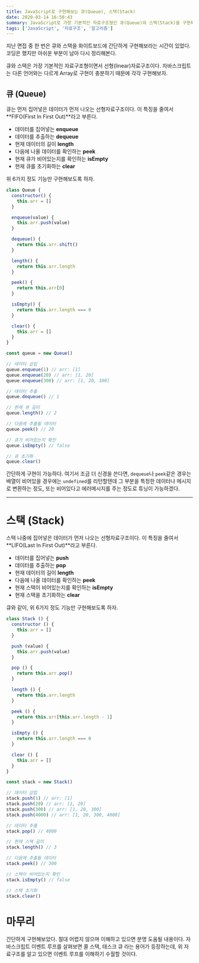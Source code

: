 ```yaml
---
title: JavaScript로 구현해보는 큐(Queue), 스택(Stack)
date: 2020-03-14 16:50:43
summary: JavaScript로 가장 기본적인 자료구조형인 큐(Queue)와 스택(Stack)을 구현해보자
tags: ['JavaScript', '자료구조', '알고리즘']
---
```


지난 면접 중 한 번은 큐와 스택을 화이트보드에 간단하게 구현해보라는 시간이 있었다.
코딩은 했지만 아쉬운 부분이 남아 다시 정리해본다.

큐와 스택은 가장 기본적인 자료구조형이면서 선형(linear)자료구조이다. 자바스크립트는 다른 언어와는 다르게 Array로 구현이 충분하기 때문에 각각 구현해보자.

## 큐 (Queue)

큐는 먼저 집어넣은 데이터가 먼저 나오는 선형자료구조이다. 이 특징을 줄여서 **FIFO(First In First Out)**라고 부른다.

- 데이터를 집어넣는 **enqueue**
- 데이터를 추출하는 **dequeue**
- 현재 데이터의 길이 **length**
- 다음에 나올 데이터를 확인하는 **peek**
- 현재 큐가 비어있는지를 확인하는 **isEmpty**
- 현재 큐를 초기화하는 **clear**

위 6가지 정도 기능만 구현해보도록 하자.

```javascript
class Queue {
  constructor() {
    this.arr = []
  }

  enqueue(value) {
    this.arr.push(value)
  }

  dequeue() {
    return this.arr.shift()
  }

  length() {
    return this.arr.length
  }

  peek() {
    return this.arr[0]
  }

  isEmpty() {
    return this.arr.length === 0
  }

  clear() {
    this.arr = []
  }
}

const queue = new Queue()

// 데이터 삽입
queue.enqueue(1) // arr: [1]
queue.enqueue(20) // arr: [1, 20]
queue.enqueue(300) // arr: [1, 20, 300]

// 데이터 추출
queue.dequeue() // 1

// 현재 큐 길이
queue.length() // 2

// 다음에 추출될 데이터
queue.peek() // 20

// 큐가 비어있는지 확인
queue.isEmpty() // false

// 큐 초기화
queue.clear()
```

간단하게 구현이 가능하다. 여기서 조금 더 신경을 쓴다면, `dequeue`나 `peek`같은 경우는 배열이 비어있을 경우에는 `undefined`를 리턴할텐데 그 부분을 특정한 데이터나 메시지로 변환하는 정도, 또는 비어있다고 에러메시지를 주는 정도로 튜닝이 가능하겠다.

---

# 스택 (Stack)

스택 나중에 집어넣은 데이터가 먼저 나오는 선형자료구조이다.
이 특징을 줄여서 **LIFO(Last In First Out)**라고 부른다.

- 데이터를 집어넣는 **push**
- 데이터를 추출하는 **pop**
- 현재 데이터의 길이 **length**
- 다음에 나올 데이터를 확인하는 **peek**
- 현재 스택이 비어있는지를 확인하는 **isEmpty**
- 현재 스택을 초기화하는 **clear**

큐와 같이, 위 6가지 정도 기능만 구현해보도록 하자.

```javascript
class Stack () {
  constructor () {
    this.arr = []
  }

  push (value) {
    this.arr.push(value)
  }

  pop () {
    return this.arr.pop()
  }

  length () {
    return this.arr.length
  }

  peek () {
    return this.arr[this.arr.length - 1]
  }

  isEmpty () {
    return this.arr.length === 0
  }

  clear () {
    this.arr = []
  }
}

const stack = new Stack()

// 데이터 삽입
stack.push(1) // arr: [1]
stack.push(20) // arr: [1, 20]
stack.push(300) // arr: [1, 20, 300]
stack.push(4000) // arr: [1, 20, 300, 4000]

// 데이터 추출
stack.pop() // 4000

// 현재 스택 길이
stack.length() // 3

// 다음에 추출될 데이터
stack.peek() // 300

// 스택이 비어있는지 확인
stack.isEmpty() // false

// 스택 초기화
stack.clear()
```

# 마무리

간단하게 구현해보았다. 절대 어렵지 않으며 이해하고 있으면 분명 도움될 내용이다. 자바스크립트 이벤트 루프를 살펴보면 콜 스택, 태스크 큐 라는 용어가 등장하는데, 위 자료구조를 알고 있으면 이벤트 루프를 이해하기 수월할 것이다.
